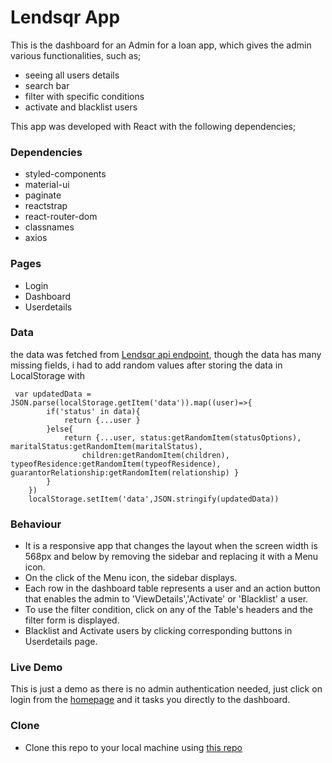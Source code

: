 # Lendsqr App

This is the dashboard for an Admin for a loan app, which gives the admin various functionalities, such as;
* seeing all users details
* search bar 
* filter with specific conditions
* activate and blacklist users

This app was developed with React with the following dependencies;
### Dependencies
- styled-components
- material-ui
- paginate
- reactstrap
- react-router-dom
- classnames
- axios

### Pages
- Login 
- Dashboard
- Userdetails

### Data
the data was fetched from [Lendsqr api endpoint](https://6270020422c706a0ae70b72c.mockapi.io/lendsqr/api/v1/users),
though the data has many missing fields, i had to add random values after storing the data in LocalStorage with 

```
 var updatedData = JSON.parse(localStorage.getItem('data')).map((user)=>{
        if('status' in data){
            return {...user }
        }else{
            return {...user, status:getRandomItem(statusOptions), maritalStatus:getRandomItem(maritalStatus),
                children:getRandomItem(children), typeofResidence:getRandomItem(typeofResidence),  guarantorRelationship:getRandomItem(relationship) }
        }
    })
    localStorage.setItem('data',JSON.stringify(updatedData))
```

### Behaviour
- It is a responsive app that changes the layout when the screen width is 568px and below by removing the sidebar and replacing it with a Menu icon.
- On the click of the Menu icon, the sidebar displays.
- Each row in the dashboard table represents a user and an action button that enables the admin to 'ViewDetails','Activate' or 'Blacklist' a user.
- To use the filter condition, click on any of the Table's headers and the filter form is displayed.
- Blacklist and Activate users by clicking corresponding buttons in Userdetails page.

### Live Demo
This is just a demo as there is no admin authentication needed, just click on login from the [homepage](https://oluwaseun-johnson-lendsqr-fe-test.netlify.app/) and it tasks you directly to the dashboard.

### Clone

- Clone this repo to your local machine using [this repo](https://github.com/Shawen17/lendsqr-fe-test)
    



